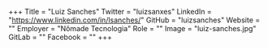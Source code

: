 +++
Title = "Luiz Sanches"
Twitter = "luizsanxes"
LinkedIn = "https://www.linkedin.com/in/lsanches/"
GitHub = "luizsanches"
Website = ""
Employer = "Nômade Tecnologia"
Role = ""
Image = "luiz-sanches.jpg"
GitLab = ""
Facebook = ""
+++
